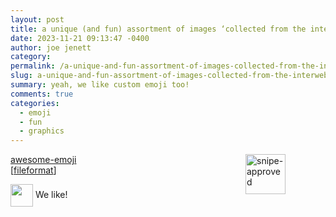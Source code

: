 ```yaml
---
layout: post
title: a unique (and fun) assortment of images ‘collected from the interwebs’
date: 2023-11-21 09:13:47 -0400
author: joe jenett
category: 
permalink: /a-unique-and-fun-assortment-of-images-collected-from-the-interwebs/
slug: a-unique-and-fun-assortment-of-images-collected-from-the-interwebs
summary: yeah, we like custom emoji too!
comments: true
categories:
  - emoji
  - fun
  - graphics
---
```

<p>
<img src="https://iwebthings.joejenett.com/images/snipe-approved.png" alt="snipe-approved" width="64" style="position:relative;float:right;margin:0 64px 0 6px;width:64px;"><a href="snipe-approved.png" title=""></a><a title="GitHub - snipe/awesome-emoji" href="https://github.com/snipe/awesome-emoji/">awesome-emoji</a>
<br>[<a href="https://pinboard.in/u:fileformat">fileformat</a>]
</p>
<p>
<img src="https://iwebthings.joejenett.com/images/newguy.png" width="36" style="vertical-align:middle;">  We like! 
</p>

<a href="https://brid.gy/publish/mastodon"></a>